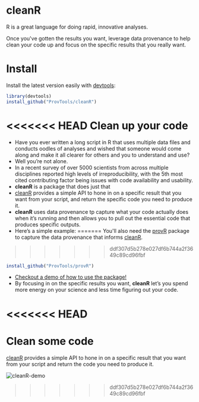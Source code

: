 # cleanR

R is a great language for doing rapid, innovative analyses. 

Once you've gotten the results you want, leverage data provenance to
help clean your code up and focus on the specific results that you
really want.

Install
=======

Install the latest version easily with [devtools](https://github.com/hadley/devtools):

```R
library(devtools)
install_github("ProvTools/cleanR")
```

<<<<<<< HEAD
Clean up your code
==================

- Have you ever written a long script in R that uses multiple data
  files and conducts oodles of analyses and wished that someone would
  come along and make it all clearer for others and you to understand
  and use?
- Well you’re not alone. 
- In a recent survey of over 5000 scientists from across multiple
  disciplines reported high levels of irreproducibility, with the 5th
  most cited contributing factor being issues with code availability
  and usability.
- **cleanR** is a package that does just that
- [cleanR](https://github.com/ProvTools/cleanR) provides a simple API to
hone in on a specific result that you want from your script, and
return the specific code you need to produce it.
- **cleanR** uses data provenance tp capture what your code actually
  does when it’s running and then allows you to pull out the essential
  code that produces specific outputs.
- Here’s a simple example:
=======
You'll also need the [provR](https://github.com/ProvTools/provR)
package to capture the data provenance that informs [cleanR](https://github.com/ProvTools/cleanR).

>>>>>>> ddf307d5b278e027df6b744a2f3649c89cd96fbf
```R
install_github("ProvTools/provR")
```
- [Checkout a demo of how to use the package!](http://tinyurl.com/ProvTools-cleanR)
- By focusing in on the specific results you want, **cleanR** let’s
  you spend more energy on your science and less time figuring out
  your code.




<<<<<<< HEAD
=======
Clean some code
===============

[cleanR](https://github.com/ProvTools/cleanR) provides a simple API to
hone in on a specific result that you want from your script and return
the code you need to produce it.

![cleanR-demo](cleanR-demo.gif)

>>>>>>> ddf307d5b278e027df6b744a2f3649c89cd96fbf
